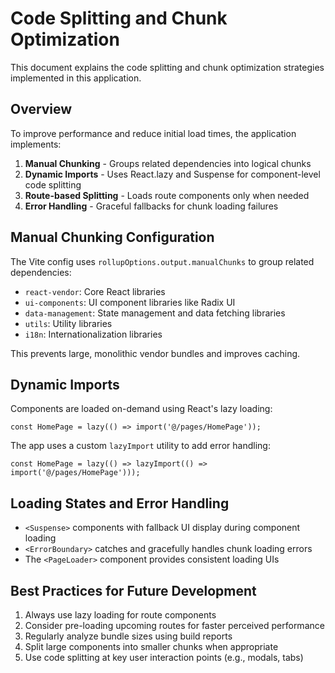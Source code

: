 # Code Splitting and Chunk Optimization

This document explains the code splitting and chunk optimization strategies implemented in this application.

## Overview

To improve performance and reduce initial load times, the application implements:

1. **Manual Chunking** - Groups related dependencies into logical chunks
2. **Dynamic Imports** - Uses React.lazy and Suspense for component-level code splitting
3. **Route-based Splitting** - Loads route components only when needed
4. **Error Handling** - Graceful fallbacks for chunk loading failures

## Manual Chunking Configuration

The Vite config uses `rollupOptions.output.manualChunks` to group related dependencies:

- `react-vendor`: Core React libraries
- `ui-components`: UI component libraries like Radix UI
- `data-management`: State management and data fetching libraries
- `utils`: Utility libraries
- `i18n`: Internationalization libraries

This prevents large, monolithic vendor bundles and improves caching.

## Dynamic Imports

Components are loaded on-demand using React's lazy loading:

```tsx
const HomePage = lazy(() => import('@/pages/HomePage'));
```

The app uses a custom `lazyImport` utility to add error handling:

```tsx
const HomePage = lazy(() => lazyImport(() => import('@/pages/HomePage')));
```

## Loading States and Error Handling

- `<Suspense>` components with fallback UI display during component loading
- `<ErrorBoundary>` catches and gracefully handles chunk loading errors
- The `<PageLoader>` component provides consistent loading UIs

## Best Practices for Future Development

1. Always use lazy loading for route components
2. Consider pre-loading upcoming routes for faster perceived performance
3. Regularly analyze bundle sizes using build reports
4. Split large components into smaller chunks when appropriate
5. Use code splitting at key user interaction points (e.g., modals, tabs)
